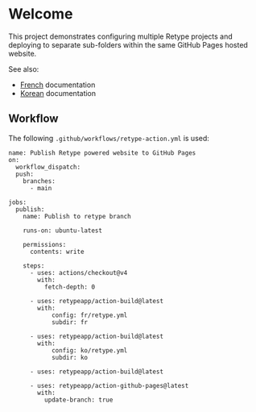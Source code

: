 # Welcome

This project demonstrates configuring multiple Retype projects and deploying to separate sub-folders within the same GitHub Pages hosted website.

See also:
  - [French](/fr/) documentation
  - [Korean](/ko/) documentation

## Workflow

The following `.github/workflows/retype-action.yml` is used:

```shell
name: Publish Retype powered website to GitHub Pages
on:
  workflow_dispatch:
  push:
    branches:
      - main

jobs:
  publish:
    name: Publish to retype branch

    runs-on: ubuntu-latest

    permissions:
      contents: write

    steps:
      - uses: actions/checkout@v4
        with:
          fetch-depth: 0

      - uses: retypeapp/action-build@latest
        with:
            config: fr/retype.yml
            subdir: fr

      - uses: retypeapp/action-build@latest
        with:
            config: ko/retype.yml
            subdir: ko

      - uses: retypeapp/action-build@latest

      - uses: retypeapp/action-github-pages@latest
        with:
          update-branch: true
```